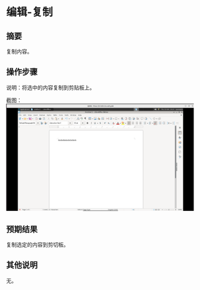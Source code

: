# 编辑-复制

## 摘要

复制内容。

## 操作步骤

说明：将选中的内容复制到剪贴板上。

截图：![image](./img/z24.png)

## 预期结果

复制选定的内容到剪切板。

## 其他说明

无。
